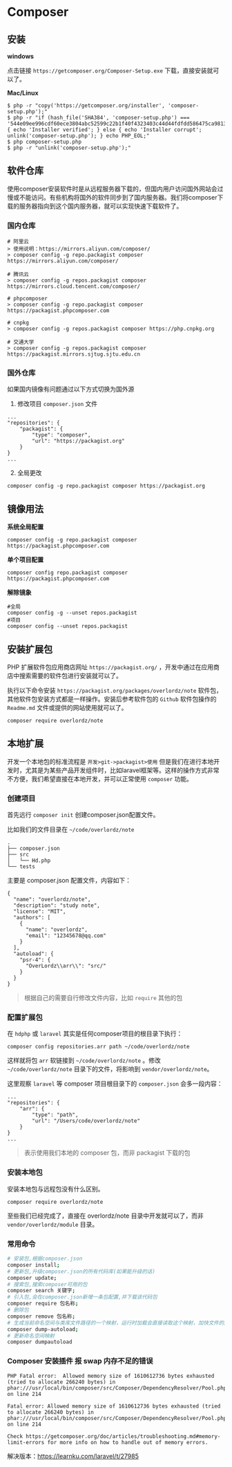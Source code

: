 # Composer


## 安装

**windows**

点击链接 `https://getcomposer.org/Composer-Setup.exe` 下载，直接安装就可以了。

**Mac/Linux**

```
$ php -r "copy('https://getcomposer.org/installer', 'composer-setup.php');"
$ php -r "if (hash_file('SHA384', 'composer-setup.php') === '544e09ee996cdf60ece3804abc52599c22b1f40f4323403c44d44fdfdd586475ca9813a858088ffbc1f233e9b180f061') { echo 'Installer verified'; } else { echo 'Installer corrupt'; unlink('composer-setup.php'); } echo PHP_EOL;"
$ php composer-setup.php
$ php -r "unlink('composer-setup.php');"
```

## 软件仓库

使用composer安装软件时是从远程服务器下载的，但国内用户访问国外网站会过慢或不能访问。有些机构将国外的软件同步到了国内服务器。我们将composer下载的服务器指向到这个国内服务器，就可以实现快速下载软件了。



### 国内仓库

```
# 阿里云
> 使用说明：https://mirrors.aliyun.com/composer/
> composer config -g repo.packagist composer https://mirrors.aliyun.com/composer/ 

# 腾讯云
> composer config -g repos.packagist composer https://mirrors.cloud.tencent.com/composer/ 

# phpcomposer
> composer config -g repo.packagist composer https://packagist.phpcomposer.com

# cnpkg
> composer config -g repos.packagist composer https://php.cnpkg.org

# 交通大学
> composer config -g repos.packagist composer https://packagist.mirrors.sjtug.sjtu.edu.cn
```



### 国外仓库

如果国内镜像有问题通过以下方式切换为国外源

1. 修改项目 `composer.json` 文件

```
...
"repositories": {
    "packagist": {
        "type": "composer",
        "url": "https://packagist.org"
    }
}
...
```

2. 全局更改

```
composer config -g repo.packagist composer https://packagist.org
```



## 镜像用法

**系统全局配置**

```
composer config -g repo.packagist composer https://packagist.phpcomposer.com
```

**单个项目配置**

```
composer config repo.packagist composer https://packagist.phpcomposer.com
```

**解除镜象**

```
#全局
composer config -g --unset repos.packagist
#项目
composer config --unset repos.packagist
```



## 安装扩展包

PHP 扩展软件包应用商店网址 `https://packagist.org/` ，开发中通过在应用商店中搜索需要的软件包进行安装就可以了。

执行以下命令安装 `https://packagist.org/packages/overlordz/note` 软件包，其他软件包安装方式都是一样操作。安装后参考软件包的 `Github` 软件包操作的 `Readme.md` 文件或提供的网站使用就可以了。

```
composer require overlordz/note
```

## 本地扩展

开发一个本地包的标准流程是  `开发>git->packagist>使用`  但是我们在进行本地开发时，尤其是为某些产品开发组件时，比如laravel框架等。这样的操作方式非常不方便，我们希望直接在本地开发，并可以正常使用 `composer` 功能。

### 创建项目

首先远行 `composer init` 创建composer.json配置文件。

比如我们的文件目录在 `~/code/overlordz/note`

```
.
├── composer.json
├── src
│   └── Hd.php
└── tests
```

主要是 composer.json 配置文件，内容如下：

```
{
  "name": "overlordz/note",
  "description": "study note",
  "license": "MIT",
  "authors": [
    {
      "name": "overlordz",
      "email": "12345678@qq.com"
    }
  ],
  "autoload": {
    "psr-4": {
      "OverLordz\\arr\\": "src/"
    }
  }
}
```

> 根据自己的需要自行修改文件内容，比如 `require` 其他的包

### 配置扩展包

在 `hdphp` 或 `laravel` 其实是任何composer项目的根目录下执行： 

```
composer config repositories.arr path ~/code/overlordz/note
```

这样就将包 `arr` 软链接到 `~/code/overlordz/note` 。修改 ``~/code/overlordz/note`` 目录下的文件，将影响到 `vendor/overlordz/note`。

这里观察 `laravel` 等 composer 项目根目录下的 `composer.json` 会多一段内容：

```
...
"repositories": {
	"arr": {
		"type": "path",
		"url": "/Users/code/overlordz/note"
	}
}
...
```

> 表示使用我们本地的 composer 包，而非 packagist 下载的包

### 安装本地包

安装本地包与远程包没有什么区别。

```
composer require overlordz/note
```

至些我们已经完成了，直接在 overlordz/note 目录中开发就可以了，而非 `vendor/overlordz/module` 目录。



### 常用命令

```bash
# 安装包,根据composer.json
composer install;
# 更新包,升级composer.json的所有代码库(如果能升级的话)
composer update;
# 搜索包,搜索composer可用的包
composer search 关键字;
# 引入包,会在composer.json新增一条包配置,并下载该代码包 
composer require 包名称;
# 删除包
composer remove 包名称;
# 生成当前命名空间与类库文件路径的一个映射，运行时加载会直接读取这个映射，加快文件的加载速度。
composer dump-autoload;
# 更新命名空间映射
composer dumpautoload
```



### Composer 安装插件 报 swap 内存不足的错误

```
PHP Fatal error:  Allowed memory size of 1610612736 bytes exhausted (tried to allocate 266240 bytes) in phar:///usr/local/bin/composer/src/Composer/DependencyResolver/Pool.php on line 214

Fatal error: Allowed memory size of 1610612736 bytes exhausted (tried to allocate 266240 bytes) in phar:///usr/local/bin/composer/src/Composer/DependencyResolver/Pool.php on line 214

Check https://getcomposer.org/doc/articles/troubleshooting.md#memory-limit-errors for more info on how to handle out of memory errors.
```

解决版本：https://learnku.com/laravel/t/27985